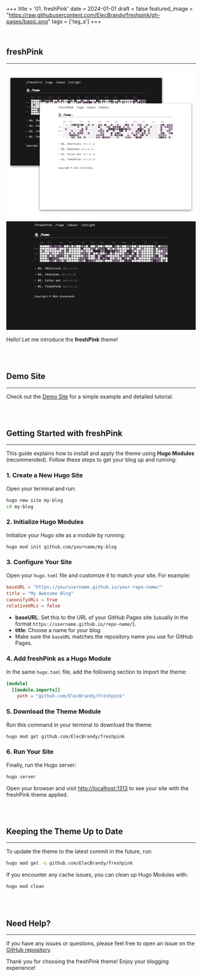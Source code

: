 +++
title = '01. freshPink'
date = 2024-01-01
draft = false
featured_image = "https://raw.githubusercontent.com/ElecBrandy/freshpink/gh-pages/basic.png"
tags = ['tag_a']
+++

<br>

## freshPink
____
![Thumbnail](https://raw.githubusercontent.com/ElecBrandy/freshpink/main/images/tn.png)  
![Screenshot](https://raw.githubusercontent.com/elecBrandy/freshpink/main/images/screenshot.png)

Hello! Let me introduce the **freshPink** theme!

<br>
<br>

## Demo Site
____
Check out the [Demo Site](https://elecBrandy.github.io/freshpink/) for a simple example and detailed tutorial.

<br>
<br>

## Getting Started with freshPink
____
This guide explains how to install and apply the theme using **Hugo Modules** (recommended). Follow these steps to get your blog up and running:

### 1. Create a New Hugo Site

Open your terminal and run:

```bash
hugo new site my-blog
cd my-blog
```

### 2. Initialize Hugo Modules

Initialize your Hugo site as a module by running:

```bash
hugo mod init github.com/yourname/my-blog
```

### 3. Configure Your Site

Open your `hugo.toml` file and customize it to match your site. For example:

```toml
baseURL = "https://yourusername.github.io/your-repo-name/"
title = "My Awesome Blog"
canonifyURLs = true
relativeURLs = false
```

- **baseURL**: Set this to the URL of your GitHub Pages site (usually in the format `https://username.github.io/repo-name/`).
- **title**: Choose a name for your blog.
- Make sure the `baseURL` matches the repository name you use for GitHub Pages.

### 4. Add freshPink as a Hugo Module

In the same `hugo.toml` file, add the following section to import the theme:

```toml
[module]
  [[module.imports]]
    path = "github.com/ElecBrandy/freshpink"
```

### 5. Download the Theme Module

Run this command in your terminal to download the theme:

```bash
hugo mod get github.com/ElecBrandy/freshpink
```

### 6. Run Your Site

Finally, run the Hugo server:

```bash
hugo server
```

Open your browser and visit [http://localhost:1313](http://localhost:1313) to see your site with the freshPink theme applied.

<br>
<br>

## Keeping the Theme Up to Date
____
To update the theme to the latest commit in the future, run:

```bash
hugo mod get -u github.com/ElecBrandy/freshpink
```

If you encounter any cache issues, you can clean up Hugo Modules with:

```bash
hugo mod clean
```

<br>
<br>

## Need Help?
____
If you have any issues or questions, please feel free to open an issue on the [GitHub repository](https://github.com/ElecBrandy/freshpink/issues).

Thank you for choosing the freshPink theme! Enjoy your blogging experience!